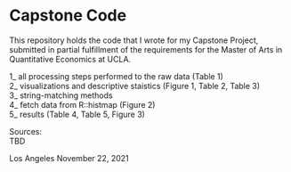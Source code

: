 # Capstone Code

This repository holds the code that I wrote for my Capstone Project, <BR>
submitted in partial fulfillment of the requirements for the Master of Arts in Quantitative Economics at UCLA.

1_   all processing steps performed to the raw data (Table 1) <BR> 
2_   visualizations and descriptive staistics (Figure 1, Table 2, Table 3) <BR>
3_   string-matching methods <BR>
4_   fetch data from R::histmap (Figure 2) <BR>
5_   results (Table 4, Table 5, Figure 3) <BR>

Sources:   
TBD
  
Los Angeles
November 22, 2021
